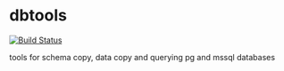 # dbtools

[![Build Status](https://drone.preeper.org/api/badges/ppreeper/dbtools/status.svg)](https://drone.preeper.org/ppreeper/dbtools)

tools for schema copy, data copy and querying pg and mssql databases
